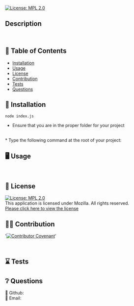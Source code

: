 # <p align="center">  </p>
  
  [![License: MPL 2.0](https://img.shields.io/badge/License-MPL%202.0-brightgreen.svg)](https://opensource.org/licenses/MPL-2.0) 
  <br />

  ## Description
  
  <br />
  
  
  

  ## :open_book: Table of Contents
  * [Installation](#installation)
  * [Usage](#usage)
  * [License](#license)
  * [Contribution](#contribution)
  * [Tests](#tests)
  * [Questions](#questions)

  

  ## :wrench: Installation
  <a name="installation">``node index.js``</a>
  * Ensure that you are in the proper folder for your project
  
  <br />
  * Type the following command at the root of your project:

  ## :desktop_computer: Usage
  <a name="usage"></a>
  <br />
  
  

  ## :scroll: License 
  [![License: MPL 2.0](https://img.shields.io/badge/License-MPL%202.0-brightgreen.svg)](https://opensource.org/licenses/MPL-2.0)
  <br />This application is licensed under Mozilla. All rights reserved.<br />[Please click here to view the license](https://www.mozilla.org/en-US/MPL/2.0/FAQ/)


  ## :weight_lifting_man: Contribution
  '[![Contributor Covenant](https://img.shields.io/badge/Contributor%20Covenant-2.0-4baaaa.svg)](code_of_conduct.md)'

  <br /><a name="contribution"></a>
  

  ## :hourglass: Tests
  <a name="tests"></a>
  

  ## :grey_question: Questions
  :wave: Github: <a name = "questions">[](https://github.com/)</a>
  <br />
  :postbox: Email: <a name = "questions"></a>

  



  



  


 

  


 

  



  


  



  



  


 

  




  



  


  

